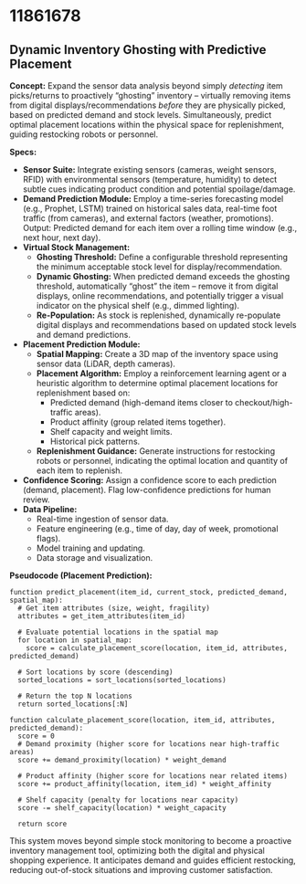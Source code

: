 # 11861678

## Dynamic Inventory Ghosting with Predictive Placement

**Concept:** Expand the sensor data analysis beyond simply *detecting* item picks/returns to proactively “ghosting” inventory – virtually removing items from digital displays/recommendations *before* they are physically picked, based on predicted demand and stock levels. Simultaneously, predict optimal placement locations within the physical space for replenishment, guiding restocking robots or personnel.

**Specs:**

*   **Sensor Suite:** Integrate existing sensors (cameras, weight sensors, RFID) with environmental sensors (temperature, humidity) to detect subtle cues indicating product condition and potential spoilage/damage.
*   **Demand Prediction Module:** Employ a time-series forecasting model (e.g., Prophet, LSTM) trained on historical sales data, real-time foot traffic (from cameras), and external factors (weather, promotions). Output: Predicted demand for each item over a rolling time window (e.g., next hour, next day).
*   **Virtual Stock Management:**
    *   **Ghosting Threshold:** Define a configurable threshold representing the minimum acceptable stock level for display/recommendation.
    *   **Dynamic Ghosting:** When predicted demand exceeds the ghosting threshold, automatically “ghost” the item – remove it from digital displays, online recommendations, and potentially trigger a visual indicator on the physical shelf (e.g., dimmed lighting).
    *   **Re-Population:**  As stock is replenished, dynamically re-populate digital displays and recommendations based on updated stock levels and demand predictions.
*   **Placement Prediction Module:**
    *   **Spatial Mapping:** Create a 3D map of the inventory space using sensor data (LiDAR, depth cameras).
    *   **Placement Algorithm:** Employ a reinforcement learning agent or a heuristic algorithm to determine optimal placement locations for replenishment based on:
        *   Predicted demand (high-demand items closer to checkout/high-traffic areas).
        *   Product affinity (group related items together).
        *   Shelf capacity and weight limits.
        *   Historical pick patterns.
    *   **Replenishment Guidance:** Generate instructions for restocking robots or personnel, indicating the optimal location and quantity of each item to replenish.
*   **Confidence Scoring:** Assign a confidence score to each prediction (demand, placement).  Flag low-confidence predictions for human review.
*   **Data Pipeline:**
    *   Real-time ingestion of sensor data.
    *   Feature engineering (e.g., time of day, day of week, promotional flags).
    *   Model training and updating.
    *   Data storage and visualization.

**Pseudocode (Placement Prediction):**

```
function predict_placement(item_id, current_stock, predicted_demand, spatial_map):
  # Get item attributes (size, weight, fragility)
  attributes = get_item_attributes(item_id)

  # Evaluate potential locations in the spatial map
  for location in spatial_map:
    score = calculate_placement_score(location, item_id, attributes, predicted_demand)

  # Sort locations by score (descending)
  sorted_locations = sort_locations(sorted_locations)

  # Return the top N locations
  return sorted_locations[:N]

function calculate_placement_score(location, item_id, attributes, predicted_demand):
  score = 0
  # Demand proximity (higher score for locations near high-traffic areas)
  score += demand_proximity(location) * weight_demand

  # Product affinity (higher score for locations near related items)
  score += product_affinity(location, item_id) * weight_affinity

  # Shelf capacity (penalty for locations near capacity)
  score -= shelf_capacity(location) * weight_capacity

  return score
```

This system moves beyond simple stock monitoring to become a proactive inventory management tool, optimizing both the digital and physical shopping experience. It anticipates demand and guides efficient restocking, reducing out-of-stock situations and improving customer satisfaction.